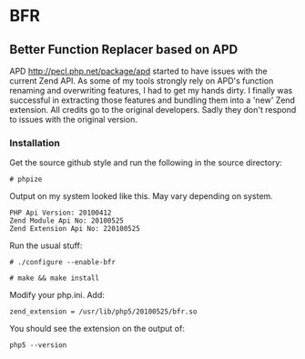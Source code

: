 # BFR #

## Better Function Replacer based on APD ##

APD http://pecl.php.net/package/apd started to have issues with the current Zend API. As some of my tools strongly rely on APD's function renaming and overwriting features, I had to get my hands dirty. I finally was successful in extracting those features and bundling them into a 'new' Zend extension. All credits go to the original developers. Sadly they don't respond to issues with the original version.

### Installation ###

Get the source github style and run the following in the source directory:
```
# phpize
```

Output on my system looked like this. May vary depending on system.
```
PHP Api Version: 20100412
Zend Module Api No: 20100525
Zend Extension Api No: 220100525
```

Run the usual stuff:
```
# ./configure --enable-bfr
```
```
# make && make install
```

Modify your php.ini. Add:
```
zend_extension = /usr/lib/php5/20100525/bfr.so
```

You should see the extension on the output of:
```
php5 --version
```